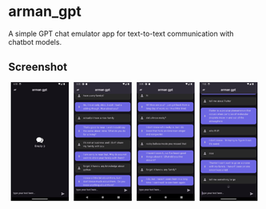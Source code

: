 # arman_gpt

A simple GPT chat emulator app for text-to-text communication with chatbot models.

## Screenshot

<div style="display: flex; justify-content: space-around; align-items: center;">
  <img src="screenshots/Screenshot_1.png" alt="Screenshot_1" width="23%" />
  <img src="screenshots/Screenshot_2.png" alt="Screenshot_2" width="23%" />
  <img src="screenshots/Screenshot_3.png" alt="Screenshot_3" width="23%" />
  <img src="screenshots/Screenshot_4.png" alt="Screenshot_4" width="23%" />
</div>
